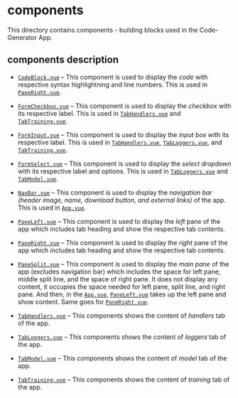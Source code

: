 # components

This directory contains components - building blocks used in the Code-Generator App.

## components description

- [`CodeBlock.vue`](CodeBlock.vue) – This component is used to display the _code_ with respective syntax highlightning and line numbers. This is used in [`PaneRight.vue`](PaneRight.vue).

- [`FormCheckbox.vue`](FormCheckbox.vue) – This component is used to display the _checkbox_ with its respective label. This is used in [`TabHandlers.vue`](TabHandlers.vue) and [`TabTraining.vue`](TabTraining.vue).

- [`FormInput.vue`](FormInput.vue) – This component is used to display the _input box_ with its respective label. This is used in [`TabHandlers.vue`](TabHandlers.vue), [`TabLoggers.vue`](TabLoggers.vue), and [`TabTraining.vue`](TabTraining.vue).

- [`FormSelect.vue`](FormSelect.vue) – This component is used to display the _select dropdown_ with its respective label and options. This is used in [`TabLoggers.vue`](TabLoggers.vue) and [`TabModel.vue`](TabModel.vue).

- [`NavBar.vue`](NavBar.vue) – This component is used to display the _navigation bar (header image, name, download button, and external links)_ of the app. This is used in [`App.vue`](../App.vue).

- [`PaneLeft.vue`](PaneLeft.vue) – This component is used to display the _left_ pane of the app which includes tab heading and show the respective tab contents.

- [`PaneRight.vue`](PaneRight.vue) – This component is used to display the _right_ pane of the app which includes tab heading and show the respective tab contents.

- [`PaneSplit.vue`](PaneSplit.vue) – This component is used to display the _main pane_ of the app (excludes navigation bar) which includes the space for left pane, middle split line, and the space of right pane. It does not display any content, it occupies the space needed for left pane, split line, and right pane. And then, in the [`App.vue`](../App.vue), [`PaneLeft.vue`](PaneLeft.vue) takes up the left pane and show content. Same goes for [`PaneRight.vue`](PaneRight.vue).

- [`TabHandlers.vue`](TabHandlers.vue) – This components shows the content of _handlers_ tab of the app.

- [`TabLoggers.vue`](TabLoggers.vue) – This components shows the content of _loggers_ tab of the app.

- [`TabModel.vue`](TabModel.vue) – This components shows the content of _model_ tab of the app.

- [`TabTraining.vue`](TabTraining.vue) – This components shows the content of _training_ tab of the app.
